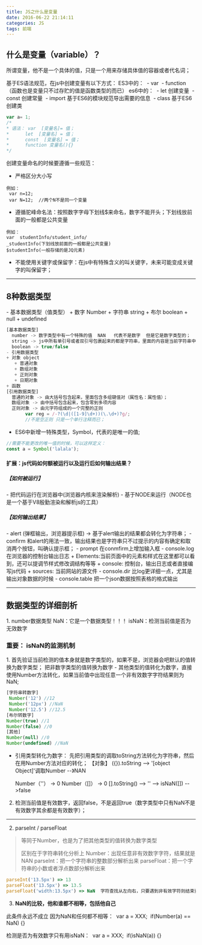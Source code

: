 ```yaml
---
title: JS之什么是变量
date: 2016-06-22 21:14:11
categories: JS
tags: 前端
---
```


<h2>什么是变量（variable）？</h2>

所谓变量，他不是一个具体的值，只是一个用来存储具体值的容器或者代名词；

基于ES语法规范，在js中创建变量有以下方式：
ES3中的：
​    - var
​    - function（函数也是变量只不过存贮的值是函数类型的而已）
es6中的：
​    - let 创建变量
​    - const 创建常量
​    - import 基于ES6的模块规范导出需要的信息
​    - class  基于ES6创建类

```javascript
var a= 1;
/*
* 语法： var  [变量名]= 值；
*      let  [变量名] = 值；
*      const  [变量名] = 值；
*      function 变量名(){}
*/
```

创建变量命名的时候要遵循一些规范：
- 严格区分大小写
```
例如：
 var n=12;
 var N=12;  //两个N不是同一个变量
```

- 遵循驼峰命名法：按照数字字母下划线$来命名，数字不能开头；下划线放前面的一般都是公共变量
```
例如：
var  studentInfo/student_info/
_studentInfo(下划线放前面的一般都是公共变量)
$studentInfo(一般存储的是JQ元素)
```

- 不能使用关键字或保留字：在js中有特殊含义的叫关键字，未来可能变成关键字的叫保留字；

----

<h2>8种数据类型</h2>
- 基本数据类型（值类型）
    + 数字 Number
    + 字符串 string
    + 布尔 boolean
    + null
    + undefined

```javascript
[基本数据类型]
  number -> 数字类型中有一个特殊的值  NAN   代表不是数字  但是它是数字类型的；
  string -> js中所有单引号或者双引号包裹起来的都是字符串，里面的内容是当前字符串中的字符，由0到多个组成；
  boolean -> true/false
- 引用数据类型
+ 对象 object
   + 普通对象
   + 数组对象
   + 正则对象
   + 日期对象
+ 函数
[引用数据类型]
  普通的对象 -> 由大括号包含起来，里面包含多组键值对（属性名：属性值）；
  数组对象 -> 由中括号包含起来，包含零到多项内容
  正则对象 -> 由元字符组成的一个完整的正则
       var reg = /-?(\d|([1-9]\d+))(\.\d+)?g/;
       //不是空正则 只是一个单行注释而已；
```
- ES6中新增一特殊类型，Symbol，代表的是唯一的值;
```javascript
//需要不能更改的唯一值的时候，可以这样定义：
const a = Symbol('lalala');
```

<h4>扩展：js代码如何额被运行以及运行后如何输出结果？</h4>
<h5>【如何被运行】</h5>
- 把代码运行在浏览器中(浏览器内核来渲染解析)
- 基于NODE来运行（NODE也是一个基于V8殷勤渲染和解析js的工具）

<h5>【如何输出结果】</h5>
- alert (弹框输出，浏览器提示框) -> 基于alert输出的结果都会转化为字符串；
- confirm  和alert的用法一致，输出结果也是字符串只不过提示的内容有确定和取消两个按钮，叫确认提示框；
- prompt 在conmfirm上增加输入框
- console.log  在浏览器的控制台输出日志
    + Elements:当前页面中的元素和样式在这里都可以看到，还可以提调节样式修改调结构等等
    + console: 控制台，输出日志或者直接编写js代码
    + sources: 当前网站的源文件
- console.dir  比log更详细一点，尤其是输出对象数据的时候
- console.table  把一个json数据按照表格的格式输出

----

<h2>数据类型的详细剖析</h2>
1. number数据类型
   NaN：它是一个数据类型！！！
   isNaN：检测当前值是否为无效数字

<!-- '13' -->
<!-- true -->
<!-- false -->
<!-- null -->
<!-- [12] -->

<h3>重要： isNaN的监测机制</h3>
1. 首先验证当前检测的值本身就是数字类型的，如果不是，浏览器会吧默认的值转换为数字类型；
     把非数字类型的值转换为数字
- 其他类型的值转化为数字，直接使用Number方法转化，如果当前值中出现任意一个非有效数字字符结果则为NaN;

```javascript
[字符串转数字]
 Number('12') //12
 Number('12px') //NaN
 Number('12.5') //12.5
[布尔转数字]
Number(true) //1
Number(false) //0
[其他]
Number(null) //0
Number(undefined) //NaN
```
-  引用类型转化为数字： 先把引用类型的调取toString方法转化为字符串，然后在用Number方法对应的转化；
    【对象】
    ({}).toString --> '[object Object]'调取Number --》NAN

    Number（''） -> 0
    Number（[]） -> 0
    [].toString() --> '' --> isNaN([]) -->false
2. 检测当前值是有效数字，返回false，不是返回true（数字类型中只有NaN不是有效数字其余都是有效数字）；

----

2. parseInt / parseFloat
> 等同于Number，也是为了把其他类型的值转换为数字类型
>
> 区别在于字符串转化分析上
> Number：出现任意非有效数字字符，结果就是NAN
> parseInt：把一个字符串的整数部分解析出来
> parseFloat：把一个字符串的小数或者浮点数部分解析出来
```javascript
parseInt('13.5px') => 13
parseFloat('13.5px') => 13.5
parseFloat('width:13.5px') => NaN  字符查找从左向右，只要遇到非有效字符则结束查找，所以为你NaN
```
3. **NaN的比较，他和谁都不相等，包括他自己**

此条件永远不成立 因为NaN和任何都不相等：
​    var a = XXX;
​    if(Number(a) == NaN) {}

检测是否为有效数字只有用isNaN：
​    var a = XXX;
​    if(isNaN(a)) {}


